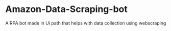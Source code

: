 # Amazon-Data-Scraping-bot
A RPA bot made in Ui path that helps with data collection using webscraping
